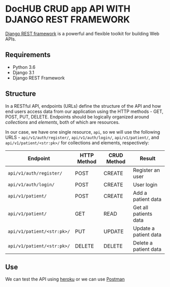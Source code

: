 # DocHUB CRUD app API WITH DJANGO REST FRAMEWORK
[Django REST framework](http://www.django-rest-framework.org/) is a powerful and flexible toolkit for building Web APIs.

## Requirements
- Python 3.6
- Django 3.1
- Django REST Framework

## Structure
In a RESTful API, endpoints (URLs) define the structure of the API and how end users access data from our application using the HTTP methods - GET, POST, PUT, DELETE. Endpoints should be logically organized around _collections_ and _elements_, both of which are resources.

In our case, we have one single resource, `api`, so we will use the following URLS - `api/v1/auth/register/`, `api/v1/auth/login/`, `api/v1/patient/`, and `api/v1/patient/<str:pk>/` for collections and elements, respectively:

Endpoint |HTTP Method | CRUD Method | Result
-- | -- |-- |--
`api/v1/auth/register/` | POST | CREATE | Register an user
`api/v1/auth/login/` | POST | CREATE | User login
`api/v1/patient/`| POST | CREATE | Add a patient data
`api/v1/patient/`| GET | READ | Get all patients data
`api/v1/patient/<str:pk>/` | PUT | UPDATE | Update a patient data
`api/v1/patient/<str:pk>/` | DELETE | DELETE | Delete a patient data

## Use
We can test the API using [heroku](https://doc-hub-app.herokuapp.com/) or we can use [Postman](https://www.postman.com/)
